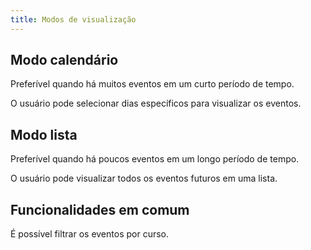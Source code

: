 ```yaml
---
title: Modos de visualização
---
```


## Modo calendário

Preferível quando há muitos eventos em um curto período de tempo.

O usuário pode selecionar dias específicos para visualizar os eventos.

## Modo lista

Preferível quando há poucos eventos em um longo período de tempo.

O usuário pode visualizar todos os eventos futuros em uma lista.

## Funcionalidades em comum

É possível filtrar os eventos por curso.
